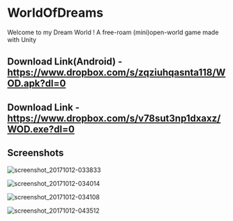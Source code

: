 # WorldOfDreams

Welcome to my Dream World ! A free-roam (mini)open-world game made with Unity

## Download Link(Android) - https://www.dropbox.com/s/zqziuhqasnta118/WOD.apk?dl=0 

## Download Link - https://www.dropbox.com/s/v78sut3np1dxaxz/WOD.exe?dl=0


## Screenshots

 
![screenshot_20171012-033833](https://user-images.githubusercontent.com/31897425/31470124-2a4927fc-af02-11e7-90ff-b1bad755a1be.png)

![screenshot_20171012-034014](https://user-images.githubusercontent.com/31897425/31470125-2a761a3c-af02-11e7-81f4-dafe6e659b2d.png)

![screenshot_20171012-034108](https://user-images.githubusercontent.com/31897425/31470126-2aa2a138-af02-11e7-87d1-22ed6d7b6090.png)

![screenshot_20171012-043512](https://user-images.githubusercontent.com/31897425/31471533-ebfa280c-af06-11e7-85e6-907fb7569958.png)
